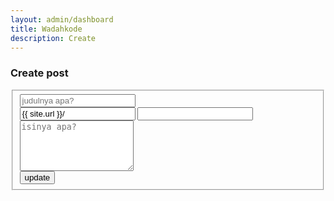 ```yaml
---
layout: admin/dashboard
title: Wadahkode
description: Create
---
```


<h3>Create post</h3>

<div>
    <form id="form-edit" method="POST">
    <fieldset class="uk-fieldset">
        <!--legend class="uk-legend">Judul</legend-->
        <div class="uk-margin">
            <input class="uk-input" id="title" name="title" type="text" placeholder="judulnya apa?" autocomplete="off">
        </div>
        <div class="uk-margin" uk-margin>
            <div class="uk-flex">
                <input class="uk-input uk-background-secondary uk-text-light uk-disabled" id="hostname" value="{{ site.url }}/">
                <input class="uk-input uk-disabled" id="url" name="url" value="">
            </div>
        </div>
        <div class="uk-margin">
            <textarea class="uk-textarea" id="contents" name="contents" rows="5" placeholder="isinya apa?"></textarea>
        </div>
        <div class="uk-margin">
            <button type="button" class="uk-button uk-button-primary quick-btn-edit">update</button>
        </div>
    </fieldset>
</form>
</div>